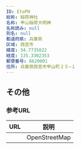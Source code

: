 ```yaml
---
ID: EtoPH
総称: 稲荷神社
名称: 甲山稲荷大明神
名称読み: null
別名: null
都道府県: 兵庫県
区域: 西宮市
緯度: 34.7735822
経度: 135.3302353
郵便番号: 6620001
住所: 兵庫県西宮市甲山町２５−１
---
```


## その他

### 参考URL

| URL | 説明          |
| --- | ------------- |
|     | OpenStreetMap |
